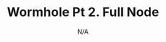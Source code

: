 ---
  title: Wormhole Pt 2. Full Node
  description: Part 2 of the wormhole series.  Setup the backend full node and REST services
  author: N/A
  publishedAt: 2000-01-01
  updatedAt: 2018-07-02
---